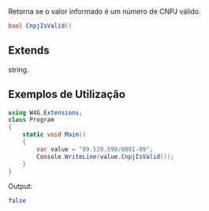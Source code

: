 Retorna se o valor informado é um número de CNPJ válido.

```csharp
bool CnpjIsValid()
```

## Extends
string.

## Exemplos de Utilização

```csharp
using W4G.Extensions;
class Program
{
    static void Main()
    {
        var value = "89.539.598/0001-99";
        Console.WriteLine(value.CnpjIsValid());
    }
}
```

Output:
```bash
false
```